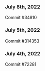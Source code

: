 ### July 8th, 2022

Commit #34810

### July 5th, 2022

Commit #314353


### July 4th, 2022

Commit #72281
